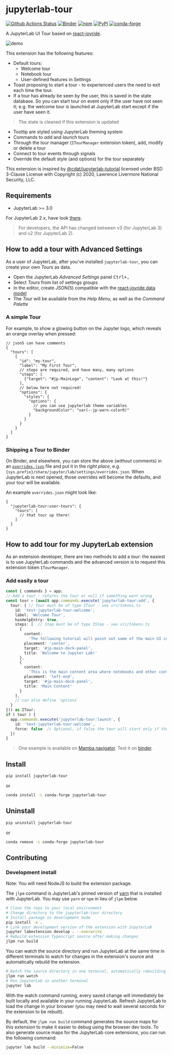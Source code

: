 # jupyterlab-tour

[![Github Actions Status](https://github.com/jupyterlab-contrib/jupyterlab-tour/workflows/Build/badge.svg)](https://github.com/jupyterlab-contrib/jupyterlab-tour/actions?query=workflow%3ABuild)
[![Binder](https://mybinder.org/badge_logo.svg)](https://mybinder.org/v2/gh/jupyterlab-contrib/jupyterlab-tour.git/master?urlpath=lab)
[![npm](https://img.shields.io/npm/v/jupyterlab-tour)](https://www.npmjs.com/package/jupyterlab-tour)
[![PyPI](https://img.shields.io/pypi/v/jupyterlab-tour)](https://pypi.org/project/jupyterlab-tour)
[![conda-forge](https://img.shields.io/conda/vn/conda-forge/jupyterlab-tour)](https://anaconda.org/conda-forge/jupyterlab-tour)

A JupyterLab UI Tour based on [react-joyride](https://docs.react-joyride.com).

![demo](https://raw.githubusercontent.com/jupyterlab-contrib/jupyterlab-tour/master/doc/tourDemo.gif)

This extension has the following features:

- Default tours:
  - Welcome tour
  - Notebook tour
  - User-defined features in Settings
- Toast proposing to start a tour - to experienced users the need to exit each time the tour.
- If a tour has already be seen by the user, this is saved in the state database. So you can start tour on event only if the user have not seen it; e.g. the welcome tour is launched at JupyterLab start except if the user have seen it.

> The state is cleaned if this extension is updated

- Tooltip are styled using JupyterLab theming system
- Commands to _add_ and _launch_ tours
- Through the tour manager (`ITourManager` extension token), add, modify or delete a tour
- Connect to tour events through signals
- Override the default style (and options) for the tour separately

This extension is inspired by [@cdat/jupyterlab-tutorial](https://github.com/CDAT/jupyterlab-tutorial) licensed under BSD 3-Clause License with Copyright (c) 2020, Lawrence Livermore National Security, LLC.

## Requirements

- JupyterLab >= 3.0

For JupyterLab 2.x, have look [there](https://github.com/jupyterlab-contrib/jupyterlab-tour/tree/2.x).

> For developers, the API has changed between v3 (for JupyterLab 3) and v2 (for JupyterLab 2).

## How to add a tour with Advanced Settings

As a user of JupyterLab, after you've installed `jupyterlab-tour`, you can create
your own _Tours_ as data.

- Open the JupyterLab _Advanced Settings_ panel <kbd>Ctrl+,</kbd>
- Select _Tours_ from list of settings groups
- In the editor, create JSON(5) compatible with the
  [react-joyride data model](https://docs.react-joyride.com/props)
- The _Tour_ will be available from the _Help Menu_, as well as the _Command Palette_

### A simple Tour

For example, to show a glowing button on the Jupyter logo, which reveals an orange
overlay when pressed:

```json5
// json5 can have comments
{
  "tours": [
    {
      "id": "my-tour",
      "label": "My First Tour",
      // steps are required, and have many, many options
      "steps": [
        {"target": "#jp-MainLogo", "content": "Look at this!"}
      ],
      // below here not required!
      "options": {
        "styles": {
          "options": {
            // you can use jupyterlab theme variables
            "backgroundColor": "var(--jp-warn-color0)"
          }
        }
      }
    }
  ]
}
```

### Shipping a Tour to Binder

On Binder, and elsewhere, you can store the above (_without_ comments) in
an [`overrides.json`](https://jupyterlab.readthedocs.io/en/stable/user/directories.html?highlight=overrides.json#overrides-json) file and put it in the _right place_,
e.g. `{sys.prefix}/share/jupyter/lab/settings/overrides.json`. When JupyterLab is
next opened, those overrides will become the defaults, and your tour will be available.

An example `overrides.json` might look like:
```json5
{
  "jupyterlab-tour:user-tours": {
    "tours": [
      // that tour up there!
    ]
  }
}
```


## How to add tour for my JupyterLab extension

As an extension developer, there are two methods to add a tour: the easiest is to use JupyterLab commands and the advanced version is to request this
extension token `ITourManager`.

### Add easily a tour

```ts
const { commands } = app;
// Add a tour - returns the tour or null if something went wrong
const tour = (await app.commands.execute('jupyterlab-tour:add', {
  tour: { // Tour must be of type ITour - see src/tokens.ts
    id: 'test-jupyterlab-tour:welcome',
    label: 'Welcome Tour',
    hasHelpEntry: true,
    steps: [  // Step must be of type IStep - see src/tokens.ts
      {
        content:
          'The following tutorial will point out some of the main UI components within JupyterLab.',
        placement: 'center',
        target: '#jp-main-dock-panel',
        title: 'Welcome to Jupyter Lab!'
      },
      {
        content:
          'This is the main content area where notebooks and other content can be viewed and edited.',
        placement: 'left-end',
        target: '#jp-main-dock-panel',
        title: 'Main Content'
      }
    ],
    // can also define `options`
  }
})) as ITour;
if ( tour ) {
  app.commands.execute('jupyterlab-tour:launch', {
    id: 'test-jupyterlab-tour:welcome',
    force: false  // Optional, if false the tour will start only if the user have not seen or skipped it
  })
}
```

> One example is available on [Mamba navigator](https://github.com/mamba-org/gator/blob/master/packages/labextension/src/index.ts#L76).
> Test it on [binder](https://mybinder.org/v2/gh/mamba-org/gator/master?urlpath=lab).

## Install

```bash
pip install jupyterlab-tour
```

or

```bash
conda install -c conda-forge jupyterlab-tour
```

## Uninstall

```bash
pip uninstall jupyterlab-tour
```

or

```bash
conda remove -c conda-forge jupyterlab-tour
```

## Contributing

### Development install

Note: You will need NodeJS to build the extension package.

The `jlpm` command is JupyterLab's pinned version of
[yarn](https://yarnpkg.com/) that is installed with JupyterLab. You may use
`yarn` or `npm` in lieu of `jlpm` below.

```bash
# Clone the repo to your local environment
# Change directory to the jupyterlab-tour directory
# Install package in development mode
pip install -e .
# Link your development version of the extension with JupyterLab
jupyter labextension develop . --overwrite
# Rebuild extension Typescript source after making changes
jlpm run build
```

You can watch the source directory and run JupyterLab at the same time in different terminals to watch for changes in the extension's source and automatically rebuild the extension.

```bash
# Watch the source directory in one terminal, automatically rebuilding when needed
jlpm run watch
# Run JupyterLab in another terminal
jupyter lab
```

With the watch command running, every saved change will immediately be built locally and available in your running JupyterLab. Refresh JupyterLab to load the change in your browser (you may need to wait several seconds for the extension to be rebuilt).

By default, the `jlpm run build` command generates the source maps for this extension to make it easier to debug using the browser dev tools. To also generate source maps for the JupyterLab core extensions, you can run the following command:

```bash
jupyter lab build --minimize=False
```
